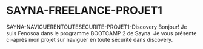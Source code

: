 # SAYNA-FREELANCE-PROJET1
SAYNA-NAVIGUERENTOUTESECURITE-PROJET1-Discovery Bonjour! Je suis Fenosoa dans le programme BOOTCAMP 2 de Sayna. Je vous présente ci-après mon projet sur naviguer en toute sécurité dans discovery.
